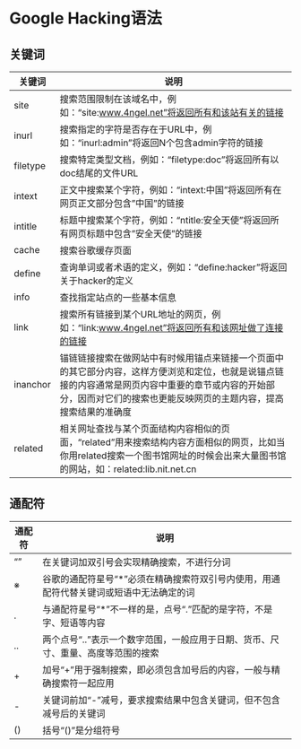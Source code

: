 # Google Hacking语法

<!-- toc -->

## 关键词

| 关键词 | 说明 |
| ---- | ---- |
| site | 搜索范围限制在该域名中，例如：“site:www.4ngel.net”将返回所有和该站有关的链接 |
| inurl | 搜索指定的字符是否存在于URL中，例如：“inurl:admin”将返回N个包含admin字符的链接 |
| filetype | 搜索特定类型文档，例如：“filetype:doc”将返回所有以doc结尾的文件URL |
| intext | 正文中搜索某个字符，例如：“intext:中国”将返回所有在网页正文部分包含”中国”的链接 |
| intitle | 标题中搜索某个字符，例如：“ntitle:安全天使”将返回所有网页标题中包含”安全天使”的链接 |
| cache | 搜索谷歌缓存页面 |
| define | 查询单词或者术语的定义，例如：“define:hacker”将返回关于hacker的定义 |
| info | 查找指定站点的一些基本信息 |
| link | 搜索所有链接到某个URL地址的网页，例如：“link:www.4ngel.net”将返回所有和该网址做了连接的链接 |
| inanchor | 锚链链接搜索在做网站中有时候用锚点来链接一个页面中的其它部分内容，这样方便浏览和定位，也就是说锚点链接的内容通常是网页内容中重要的章节或内容的开始部分，因而对它们的搜索也更能反映网页的主题内容，提高搜索结果的准确度 |
| related | 相关网址查找与某个页面结构内容相似的页面，“related”用来搜索结构内容方面相似的网页，比如当你用related搜索一个图书馆网址的时候会出来大量图书馆的网站，如：related:lib.nit.net.cn |

## 通配符

| 通配符 | 说明 |
| ---- | ---- |
| “” | 在关键词加双引号会实现精确搜索，不进行分词 |
| ※ | 谷歌的通配符星号“*”必须在精确搜索符双引号内使用，用通配符代替关键词或短语中无法确定的词 |
| . | 与通配符星号“*”不一样的是，点号“.”匹配的是字符，不是字、短语等内容 |
| .. | 两个点号“..”表示一个数字范围，一般应用于日期、货币、尺寸、重量、高度等范围的搜索 |
| + | 加号“+”用于强制搜索，即必须包含加号后的内容，一般与精确搜索符一起应用 |
| - | 关键词前加“-”减号，要求搜索结果中包含关键词，但不包含减号后的关键词 |
| () | 括号“()”是分组符号 |

